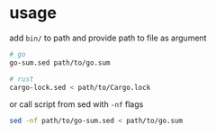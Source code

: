 # usage

add `bin/` to path and provide path to file as argument

```sh
# go
go-sum.sed path/to/go.sum

# rust
cargo-lock.sed < path/to/Cargo.lock
```

or call script from sed with `-nf` flags
```sh
sed -nf path/to/go-sum.sed < path/to/go.sum
```
